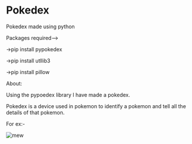 # Pokedex
Pokedex made using python

Packages required-->

->pip install pypokedex

->pip install utllib3

->pip install pillow



About:

Using the pypoedex library I have made a pokedex.

Pokedex is a device used in pokemon to identify a pokemon and tell all the details of that pokemon.



For ex:-

![mew](https://user-images.githubusercontent.com/62543734/115970255-ddb3f780-a55e-11eb-9950-47580d98f3e3.JPG)





